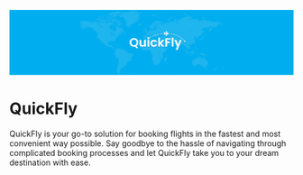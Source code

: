 <p align="center">
    <img width="1200" src="https://github.com/RyamAlmalki/QuickFly/blob/main/banner.png" alt="Material Bread logo">
</p>

<h1 align="left">QuickFly</h1>
<p>QuickFly is your go-to solution for booking flights in the fastest and most convenient way possible. Say goodbye to the hassle of navigating through complicated booking processes and let QuickFly take you to your dream destination with ease.</p>
